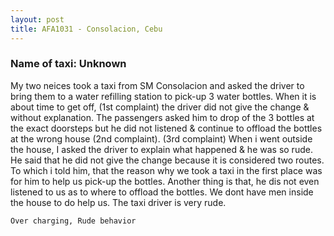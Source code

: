 ```yaml
---
layout: post
title: AFA1031 - Consolacion, Cebu
---
```


### Name of taxi: Unknown

My two neices took a taxi from SM Consolacion and asked the driver to bring them to a water refilling station to pick-up 3 water bottles. When it is about time to get off, (1st complaint)  the driver did not give the change & without explanation. The passengers asked him to drop of the 3 bottles at the exact doorsteps but he did not listened & continue to offload the bottles at the wrong house (2nd complaint). (3rd complaint) When i went outside the house, I asked the driver to explain what happened & he was so rude. He said that he did not give the change because it is considered two routes. To which i told him, that the reason why we took a taxi in the first place was for him to help us pick-up the bottles. Another thing is that, he dis not even listened to us as to where to offload the bottles. We dont have men inside the house to do help us. The taxi driver is very rude.


```Over charging, Rude behavior```
